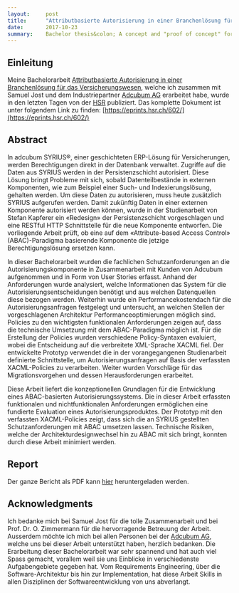 ```yaml
---
layout:     post
title:      "Attributbasierte Autorisierung in einer Branchenlösung für das Versicherungswesen"
date:       2017-10-23
summary:    Bachelor thesis&colon; A concept and "proof of concept" for implementing Attribute-based Access Control (ABAC) in a standard software for the insurance sector (Written in German).
---
```


## Einleitung
Meine Bachelorarbeit [Attributbasierte Autorisierung in einer Branchenlösung für das Versicherungswesen](https://eprints.hsr.ch/602/), welche ich zusammen mit Samuel Jost und dem Industriepartner [Adcubum AG](http://www.adcubum.com) erarbeitet habe, wurde in den letzten Tagen von der [HSR](http://www.hsr.ch) publiziert.
Das komplette Dokument ist unter folgendem Link zu finden: [https://eprints.hsr.ch/602/](https://eprints.hsr.ch/602/)


## Abstract
In adcubum SYRIUS®, einer geschichteten ERP-Lösung für Versicherungen, werden Berechtigungen direkt in der Datenbank verwaltet. Zugriffe auf die Daten aus SYRIUS werden in der Persistenzschicht autorisiert. Diese Lösung bringt Probleme mit sich, sobald Datenteilbestände in externen Komponenten, wie zum Beispiel einer Such- und Indexierungslösung, gehalten werden. Um diese Daten zu autorisieren, muss heute zusätzlich SYRIUS aufgerufen werden. Damit zukünftig Daten in einer externen Komponente autorisiert werden können, wurde in der Studienarbeit von Stefan Kapferer ein «Redesign» der Persistenzschicht vorgeschlagen und eine RESTful HTTP Schnittstelle für die neue Komponente entworfen. Die vorliegende Arbeit prüft, ob eine auf dem «Attribute-based Access Control» (ABAC)-Paradigma basierende Komponente die jetzige Berechtigungslösung ersetzen kann. 

In dieser Bachelorarbeit wurden die fachlichen Schutzanforderungen an die Autorisierungskomponente in Zusammenarbeit mit Kunden von Adcubum aufgenommen und in Form von User Stories erfasst. Anhand der Anforderungen wurde analysiert, welche Informationen das System für die Autorisierungsentscheidungen benötigt und aus welchen Datenquellen diese bezogen werden. Weiterhin wurde ein Performancekostendach für die Autorisierungsanfragen festgelegt und untersucht, an welchen Stellen der vorgeschlagenen Architektur Performanceoptimierungen möglich sind. Policies zu den wichtigsten funktionalen Anforderungen zeigen auf, dass die technische Umsetzung mit dem ABAC-Paradigma möglich ist. Für die Erstellung der Policies wurden verschiedene Policy-Syntaxen evaluiert, wobei die Entscheidung auf die verbreitete XML-Sprache XACML fiel. Der entwickelte Prototyp verwendet die in der vorangegangenen Studienarbeit definierte Schnittstelle, um Autorisierungsanfragen auf Basis der verfassten XACML-Policies zu verarbeiten. Weiter wurden Vorschläge für das Migrationsvorgehen und dessen Herausforderungen erarbeitet. 

Diese Arbeit liefert die konzeptionellen Grundlagen für die Entwicklung eines ABAC-basierten Autorisierungssystems. Die in dieser Arbeit erfassten funktionalen und nichtfunktionalen Anforderungen ermöglichen eine fundierte Evaluation eines Autorisierungsproduktes. Der Prototyp mit den verfassten XACML-Policies zeigt, dass sich die an SYRIUS gestellten Schutzanforderungen mit ABAC umsetzen lassen. Technische Risiken, welche der Architekturdesignwechsel hin zu ABAC mit sich bringt, konnten durch diese Arbeit minimiert werden.

## Report
Der ganze Bericht als PDF kann [hier](https://eprints.hsr.ch/602/1/FS%202017-BA-EP-Jost-Kapferer-Attributbasierte%20Autorisierung%20in%20einer%20Branchenl%c3%b6sung%20f%c3%bcr%20d.pdf) heruntergeladen werden.

## Acknowledgments
Ich bedanke mich bei Samuel Jost für die tolle Zusammenarbeit und bei Prof. Dr. O. Zimmermann für die hervorragende Betreuung der Arbeit. Ausserdem möchte ich mich bei allen Personen bei der [Adcubum AG](http://www.adcubum.com), welche uns bei dieser Arbeit unterstützt haben, herzlich bedanken. Die Erarbeitung dieser Bachelorarbeit war sehr spannend und hat auch viel Spass gemacht, vorallem weil sie uns Einblicke in verschiedenste Aufgabengebiete gegeben hat. Vom Requirements Engineering, über die Software-Architektur bis hin zur Implementation, hat diese Arbeit Skills in allen Disziplinen der Softwareentwicklung von uns abverlangt.

